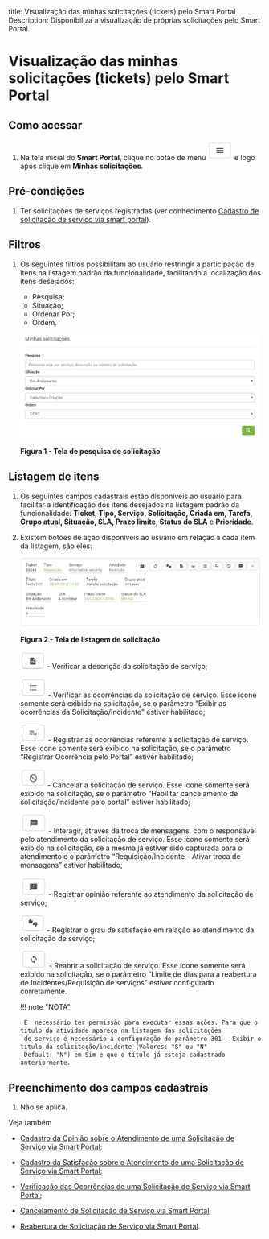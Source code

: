 title:  Visualização das minhas solicitações (tickets) pelo Smart Portal
Description: Disponibiliza a visualização de próprias solicitações pelo Smart Portal. 
# Visualização das minhas solicitações (tickets) pelo Smart Portal

Como acessar
------------------

1. Na tela inicial do **Smart Portal**, clique no botão de menu ![simbolo](images/simb-meno.white.jpg)  e logo após clique em **Minhas
solicitações**. 

Pré-condições
----------------

1. Ter solicitações de serviços registradas (ver conhecimento [Cadastro de solicitação de serviço via smart portal][1]).

Filtros
----------

1. Os seguintes filtros possibilitam ao usuário restringir a participação de itens na listagem padrão da funcionalidade, facilitando
a localização dos itens desejados:

     - Pesquisa;
     - Situação;
     - Ordenar Por;
     - Ordem.
     
     ![Pesquisa](images/visualizar.img1.jpg)
     
     **Figura 1 - Tela de pesquisa de solicitação**
     
Listagem de itens
--------------------

1. Os seguintes campos cadastrais estão disponíveis ao usuário para facilitar a identificação dos itens desejados na listagem 
padrão da funcionalidade: **Ticket, Tipo, Serviço, Solicitação, Criada em, Tarefa, Grupo atual, Situação, SLA, Prazo limite, Status 
do SLA** e **Prioridade**.

2. Existem botões de ação disponíveis ao usuário em relação a cada item da listagem, são eles:

    ![Listagem](images/visualizar.img2.jpg)
    
    **Figura 2 - Tela de listagem de solicitação**
    
    ![simbolo](images/simb-folha.jpg) - Verificar a descrição da solicitação de serviço;
    
    ![simbolo](images/simb-3linhas.jpg) - Verificar as ocorrências da solicitação de serviço. Esse ícone somente será exibido na 
    solicitação, se o parâmetro “Exibir as ocorrências da Solicitação/Incidente” estiver habilitado;
    
    ![simbolo](images/simb-plus.jpg) - Registrar as ocorrências referente à solicitação de serviço. Esse ícone somente será exibido
    na solicitação, se o parâmetro “Registrar Ocorrência pelo Portal” estiver habilitado;
    
    ![simbolo](images/simb-stop.jpg) - Cancelar a solicitação de serviço. Esse ícone somente será exibido na solicitação, se o 
    parâmetro “Habilitar cancelamento de solicitação/incidente pelo portal” estiver habilitado;
    
    ![simbolo](images/simb-mens.jpg) - Interagir, através da troca de mensagens, com o responsável pelo atendimento da solicitação
    de serviço. Esse ícone somente será exibido na solicitação, se a mesma já estiver sido capturada para o atendimento e o 
    parâmetro “Requisição/Incidente - Ativar troca de mensagens” estiver habilitado;
    
    ![simbolo](images/simb-excla.jpg) - Registrar opinião referente ao atendimento da solicitação de serviço;
    
    ![simbolo](images/simb-2dedos.jpg) - Registrar o grau de satisfação em relação ao atendimento da solicitação de serviço;
    
    ![simbolo](images/simb-atual.jpg) - Reabrir a solicitação de serviço. Esse ícone somente será exibido na solicitação, se o 
    parâmetro “Limite de dias para a reabertura de Incidentes/Requisição de serviços” estiver configurado corretamente.
    
    !!! note "NOTA"
    
        É  necessário ter permissão para executar essas ações. Para que o título da atividade apareça na listagem das solicitações 
        de serviço é necessário a configuração do parâmetro 301 - Exibir o título da solicitação/incidente (Valores: "S" ou "N" 
        Default: "N") em Sim e que o título já esteja cadastrado anteriormente.
        
Preenchimento dos campos cadastrais
-------------------------------------

1. Não se aplica.

Veja também

- [Cadastro da Opinião sobre o Atendimento de uma Solicitação de Serviço via Smart Portal][2];

- [Cadastro da Satisfação sobre o Atendimento de uma Solicitação de Serviço via Smart Portal][3];

- [Verificação das Ocorrências de uma Solicitação de Serviço via Smart Portal][4];

- [Cancelamento de Solicitação de Serviço via Smart Portal][5];

- [Reabertura de Solicitação de Serviço via Smart Portal][6].
    
[1]:/pt-br/citsmart-platform-7/processes/portfolio-and-catalog/smart-portal/service-request.html
[2]:/pt-br/citsmart-platform-7/processes/portfolio-and-catalog/smart-portal/opinion.html
[3]:/pt-br/citsmart-platform-7/processes/portfolio-and-catalog/smart-portal/satisfaction.html
[4]:/pt-br/citsmart-platform-7/processes/portfolio-and-catalog/smart-portal/verify-occurrences.html
[5]:/pt-br/citsmart-platform-7/processes/portfolio-and-catalog/smart-portal/service-request-cancellation.html
[6]:/pt-br/citsmart-platform-7/processes/portfolio-and-catalog/smart-portal/reopen.html

